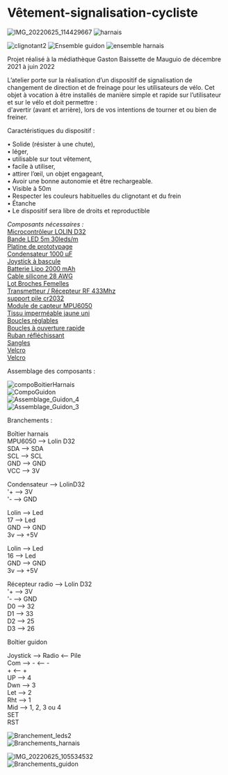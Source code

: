 # Vêtement-signalisation-cycliste  
![IMG_20220625_114429667](https://user-images.githubusercontent.com/108124823/175769313-4addca8f-dc7b-4859-92a0-b45696a9cf39.jpg)
![harnais](https://user-images.githubusercontent.com/108124823/175770679-75e8b311-4be9-464f-85f0-945ea592a196.gif)

![clignotant2](https://user-images.githubusercontent.com/108124823/175512643-5c798f9b-81e3-4ad1-9dbe-0f052b269e5d.gif)
![Ensemble guidon](https://user-images.githubusercontent.com/108124823/175767701-7057224c-7b3c-4e59-a178-898d37f16709.JPG)
![ensemble harnais](https://user-images.githubusercontent.com/108124823/175767705-33e753d2-a4e4-4871-93cb-6c4ea6533d2a.JPG)


Projet réalisé à la médiathèque Gaston Baissette de Mauguio de décembre 2021 à juin 2022  

L’atelier porte sur la réalisation d’un dispositif de signalisation de changement de direction et de freinage pour les utilisateurs de vélo.
Cet objet à vocation à être installés de manière simple et rapide sur l’utilisateur et sur le vélo et doit permettre :  
d'avertir (avant et arrière), lors de vos intentions de tourner et ou bien de freiner.

Caractéristiques du dispositif :  

•	Solide (résister à une chute),  
•	léger,  
•	utilisable sur tout vêtement,  
•	facile à utiliser,  
•	attirer l’œil, un objet engageant,  
•	Avoir une bonne autonomie et être rechargeable.  
•	Visible à 50m  
•	Respecter les couleurs habituelles du clignotant et du frein  
•	Étanche  
•	Le dispositif sera libre de droits et reproductible  
  
_Composants nécessaires :_  
[Microcontrôleur LOLIN D32](https://www.aliexpress.com/item/32808551116.html?spm=a2g0o.cart.0.0.5c353c006lJBEE&mp=1)  
[Bande LED 5m 30leds/m](https://www.aliexpress.com/item/32336809966.html?spm=a2g0o.cart.0.0.5c353c006lJBEE&mp=1)  
[Platine de prototypage](https://www.aliexpress.com/item/765383366.html)  
[Condensateur 1000 µF](https://www.amazon.fr/gp/product/B07X3LYPPG/)  
[Joystick à bascule](https://www.amazon.fr/gp/product/B07QM88HP2/)  
[Batterie Lipo 2000 mAh](https://hobbyking.com/en_us/turnigy-2000mah-1s-1c-lipoly-w-2-pin-jst-ph-connector.html)  
[Cable silicone 28 AWG](https://www.aliexpress.com/item/32791720338.html)  
[Lot Broches Femelles](https://www.aliexpress.com/item/4000523047541.html)  
[Transmetteur / Récepteur RF 433Mhz](https://www.aliexpress.com/store/5435161)  
[support pile cr2032](https://www.amazon.fr/gp/product/B07MJG6XZR/)  
[Module de capteur MPU6050](https://www.aliexpress.com/store/910708006)  
[Tissu imperméable jaune uni](https://www.mondialtissus.fr/tissu-impermeable-jaune-uni-152697.html)  
[Boucles réglables](https://www.mondialtissus.fr/boucles-reglables-noires-en-plastique-32-mm-131007.html)  
[Boucles à ouverture rapide](https://www.mondialtissus.fr/boucles-a-ouverture-rapide-noires-en-plastique-30-mm-130987.html)  
[Ruban réfléchissant](https://www.mondialtissus.fr/ruban-reflechissant-20-mm-155143.html)  
[Sangles](https://www.mondialtissus.fr/sangle-coton-renforcee-marine-30mm-251337.html)  
[Velcro](https://www.mondialtissus.fr/bande-agrippante-a-coudre-20mm-noir-20130.html)  
[Velcro](https://www.mondialtissus.fr/bande-agrippante-a-coudre-20mm-noir-20129.html)  

Assemblage des composants :  

![compoBoitierHarnais](https://user-images.githubusercontent.com/108124823/175767891-cad5177b-4b30-4454-b5b3-43a6a9598615.jpg)  
![CompoGuidon](https://user-images.githubusercontent.com/108124823/175767980-3adfa1d2-791b-49da-a528-3742132fd055.jpg)  
![Assemblage_Guidon_4](https://user-images.githubusercontent.com/108124823/175767998-2595ccde-ec34-454a-b924-be23cc0ae792.jpg)  
![Assemblage_Guidon_3](https://user-images.githubusercontent.com/108124823/175768008-ed8f8d25-5d03-4398-a11d-af3a2e2e7f47.jpg)  


Branchements :  
  
Boîtier harnais  
MPU6050	--> Lolin D32  
SDA 	--> 	SDA  
SCL 	--> 	SCL  
GND	  --> 	GND  
VCC	  --> 	3V  

Condensateur 	-->	 LolinD32  
'+ 		--> 	3V  
'- 		--> 	GND  
 
Lolin	-->	Led  
17 	--> 	Led  
GND 	--> 	GND  
3v 	--> 	+5V  

Lolin	-->	Led  
16 	--> 	Led  
GND	 --> 	GND  
3v 	--> 	+5V  

Récepteur radio	--> Lolin D32  
'+ 		--> 	3V  
'- 		--> 	GND  
D0 		--> 	32  
D1 		--> 	33  
D2		--> 	25  
D3		--> 	26  
  
Boîtier guidon  

Joystick 	-->	Radio		<--	Pile  
Com 		--> 	-		<--	-  
			+		<--	+		  
UP		-->	4  
Dwn		-->	3  
Let		-->	2  
Rht		-->	1  
Mid		-->	1, 2, 3 ou 4  
SET  
RST  









![Branchement_leds2](https://user-images.githubusercontent.com/108124823/175767532-a591395b-0c78-4f4d-bc59-54929e9604a4.jpg)  
![Branchements_harnais](https://user-images.githubusercontent.com/108124823/175768027-864a68fd-2716-4991-8578-68a4b3f28c3a.png)

![IMG_20220625_105534532](https://user-images.githubusercontent.com/108124823/175767438-08208da6-510f-4b4f-8830-1512018529d4.jpg)  
![Branchements_guidon](https://user-images.githubusercontent.com/108124823/175766047-cfd040e8-0f04-480e-ac1d-e920cfef08b5.png)  


